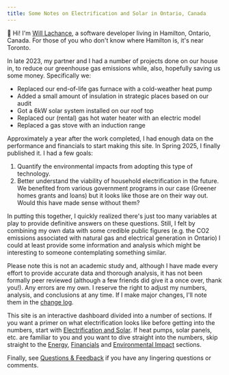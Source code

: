 ```yaml
---
title: Some Notes on Electrification and Solar in Ontario, Canada
---
```


👋 Hi! I'm [Will Lachance](https://wrla.ch), a software developer living in Hamilton, Ontario, Canada.
For those of you who don't know where Hamilton is, it's near Toronto.

In late 2023, my partner and I had a number of projects done on our house in, to reduce our greenhouse gas emissions while, also, hopefully saving us some money. Specifically we:

- Replaced our end-of-life gas furnace with a cold-weather heat pump
- Added a small amount of insulation in strategic places based on our audit
- Got a 6kW solar system installed on our roof top
- Replaced our (rental) gas hot water heater with an electric model
- Replaced a gas stove with an induction range

Approximately a year after the work completed, I had enough data on the performance and financials to start making this site.
In Spring 2025, I finally published it.
I had a few goals:

1. Quantify the environmental impacts from adopting this type of technology.
1. Better understand the viability of household electrification in the future. We benefited from various government programs in our case (Greener homes grants and loans) but it looks like those are on their way out. Would this have made sense without them?

In putting this together, I quickly realized there's just too many variables at play to provide definitive answers on these questions.
Still, I felt by combining my own data with some credible public figures (e.g. the CO2 emissions associated with natural gas and electrical generation in Ontario) I could at least provide some information and analysis which might be interesting to someone contemplating something similar.

Please note this is not an academic study and, although I have made every effort to provide accurate data and thorough analysis, it has not been formally peer reviewed (although a few friends did give it a once over, thank you!).
Any errors are my own.
I reserve the right to adjust my numbers, analysis, and conclusions at any time.
If I make major changes, I'll note them in the [change log](./changelog.md).

This site is an interactive dashboard divided into a number of sections.
If you want a primer on what electrification looks like before getting into the numbers, start with [Electrification and Solar](./electrification-and-solar).
If heat pumps, solar panels, etc. are familiar to you and you want to dive straight into the numbers, skip straight to the [Energy](./energy), [Financials](./financials) and [Environmental Impact](./environmental-impact) sections.

<!--
(I have not done this yet, not sure if I will)

There's also a few appendices with various calculations and notes I made in developing this, which you can probably skip unless you're morbidly curious about the details of an Ontario electricity bill.
-->

Finally, see [Questions & Feedback](./questions-and-feedback) if you have any lingering questions or comments.
